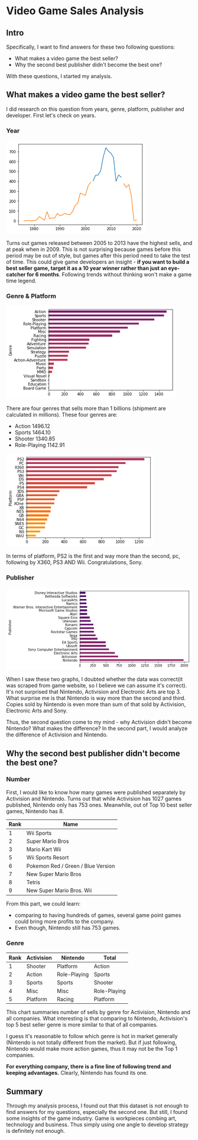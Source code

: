 # Video Game Sales Analysis

## Intro

Specifically, I want to find answers for these two following questions:

- What makes a video game the best seller?
- Why the second best publisher didn't become the best one?

With these questions, I started my analysis. 

## What makes a video game the best seller?

I did research on this question from years, genre, platform, publisher and developer. First let's check on years.

### Year

![year](https://github.com/forgottyn/Vedio_Game_Sales_Data_Analysis/blob/master/pics/year.png)

Turns out games released between 2005 to 2013 have the highest sells, and at peak when in 2009. This is not surprising because games before this period may be out of style, but games after this period need to take the test of time. This could give game developers an insight - **if you want to build a best seller game, target it as a 10 year winner rather than just an eye-catcher for 6 months**. Following trends without thinking won't make a game time legend. 

### Genre & Platform

![genre1](https://github.com/forgottyn/Vedio_Game_Sales_Data_Analysis/blob/master/pics/genre1.png)

There are four genres that sells more than 1 billions (shipment are calculated in millions). These four genres are:

- Action          1496.12
- Sports          1464.10
- Shooter         1340.85
- Role-Playing    1142.91

![platform2](https://github.com/forgottyn/Vedio_Game_Sales_Data_Analysis/blob/master/pics/platform2.png)

In terms of platform, PS2 is the first and way more than the second, pc, following by X360, PS3 AND Wii. Congratulations, Sony. 

### Publisher

![publisher1](https://github.com/forgottyn/Vedio_Game_Sales_Data_Analysis/blob/master/pics/publisher1.png)

When I saw these two graphs, I doubted whether the data was correct(it was scraped from game website, so I believe we can assume it's correct). It's not surprised that Nintendo, Activision and Electronic Arts are top 3. What surprise me is that Nintendo is way more than the second and third. Copies sold by Nintendo is even more than sum of that sold by Activision, Electronic Arts and Sony. 

Thus, the second question come to my mind - why Activision didn't become Nintendo? What makes the difference? In the second part, I would analyze the difference of Activision and Nintendo.

## Why the second best publisher didn't become the best one?

### Number

First, I would like to know how many games were published separately by Activision and Nintendo. Turns out that while Activision has 1027 games published, Nintendo only has 753 ones. Meanwhile, out of Top 10 best seller games, Nintendo has 8. 

| Rank | Name                               |
| ---- | ---------------------------------- |
| 1    | Wii Sports                         |
| 2    | Super Mario Bros                   |
| 3    | Mario Kart Wii                     |
| 5    | Wii Sports Resort                  |
| 6    | Pokemon Red / Green / Blue Version |
| 7    | New Super Mario Bros               |
| 8    | Tetris                             |
| 9    | New Super Mario Bros. Wii          |

From this part, we could learn:

- comparing to having hundreds of games, several game point games could bring more profits to the company. 
- Even though, Nintendo still has 753 games. 

### Genre

| Rank | Activision | Nintendo     | Total        |
| ---- | ---------- | ------------ | ------------ |
| 1    | Shooter    | Platform     | Action       |
| 2    | Action     | Role-Playing | Sports       |
| 3    | Sports     | Sports       | Shooter      |
| 4    | Misc       | Misc         | Role-Playing |
| 5    | Platform   | Racing       | Platform     |

This chart summaries number of sells by genre for Activision, Nintendo and all companies. What interesting is that comparing to Nintendo, Activision's top 5 best seller genre is more similar to that of all companies. 

I guess it's reasonable to follow which genre is hot in market generally (Nintendo is not totally different from the market). But if just following, Nintendo would make more action games, thus it may not be the Top 1 companies. 

**For everything company, there is a fine line of following trend and keeping advantages.** Clearly, Nintendo has found its one. 

## Summary

Through my analysis process, I found out that this dataset is not enough to find answers for my questions, especially the second one. But still, I found some insights of the game industry. Game is workpieces combing art, technology and business. Thus simply using one angle to develop strategy is definitely not enough. 
